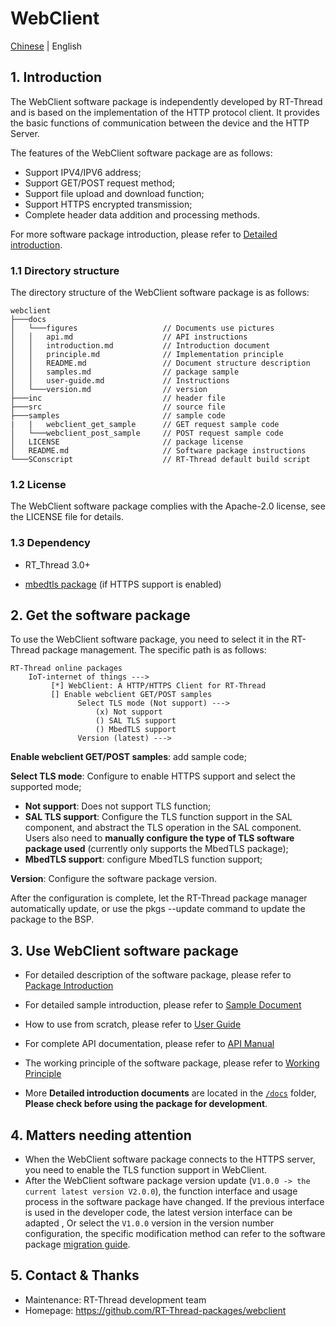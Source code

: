 # WebClient

[Chinese](README_ZH.md) | English

## 1. Introduction

The WebClient software package is independently developed by RT-Thread and is based on the implementation of the HTTP protocol client. It provides the basic functions of communication between the device and the HTTP Server.

The features of the WebClient software package are as follows:

- Support IPV4/IPV6 address;
- Support GET/POST request method;
- Support file upload and download function;
- Support HTTPS encrypted transmission;
- Complete header data addition and processing methods.

For more software package introduction, please refer to [Detailed introduction](docs/introduction.md).

### 1.1 Directory structure

The directory structure of the WebClient software package is as follows:

```
webclient
├───docs 
│   └───figures                   // Documents use pictures
│   │   api.md                    // API instructions
│   │   introduction.md           // Introduction document
│   │   principle.md              // Implementation principle
│   │   README.md                 // Document structure description
│   │   samples.md                // package sample
│   │   user-guide.md             // Instructions
│   └───version.md                // version
├───inc                           // header file
├───src                           // source file
├───samples                       // sample code
|   |   webclient_get_sample      // GET request sample code
│   └───webclient_post_sample     // POST request sample code
│   LICENSE                       // package license
│   README.md                     // Software package instructions
└───SConscript                    // RT-Thread default build script
```

### 1.2 License

The WebClient software package complies with the Apache-2.0 license, see the LICENSE file for details.

### 1.3 Dependency

- RT_Thread 3.0+

- [mbedtls package](https://github.com/RT-Thread-packages/mbedtls) (if HTTPS support is enabled)

## 2. Get the software package

To use the WebClient software package, you need to select it in the RT-Thread package management. The specific path is as follows:

```
RT-Thread online packages
    IoT-internet of things --->
         [*] WebClient: A HTTP/HTTPS Client for RT-Thread
         [] Enable webclient GET/POST samples
               Select TLS mode (Not support) --->
                   (x) Not support
                   () SAL TLS support
                   () MbedTLS support
               Version (latest) --->
```

**Enable webclient GET/POST samples**: add sample code;

**Select TLS mode**: Configure to enable HTTPS support and select the supported mode;

- **Not support**: Does not support TLS function;
- **SAL TLS support**: Configure the TLS function support in the SAL component, and abstract the TLS operation in the SAL component. Users also need to **manually configure the type of TLS software package used** (currently only supports the MbedTLS package);
- **MbedTLS support**: configure MbedTLS function support;

**Version**: Configure the software package version.

After the configuration is complete, let the RT-Thread package manager automatically update, or use the pkgs --update command to update the package to the BSP.

## 3. Use WebClient software package
- For detailed description of the software package, please refer to [Package Introduction](docs/introduction.md)
- For detailed sample introduction, please refer to [Sample Document](docs/samples.md) 
- How to use from scratch, please refer to [User Guide](docs/user-guide.md) 
- For complete API documentation, please refer to [API Manual](docs/api.md) 
- The working principle of the software package, please refer to [Working Principle](docs/principle.md)

- More **Detailed introduction documents** are located in the [`/docs`](/docs) folder, **Please check before using the package for development**.

## 4. Matters needing attention

 - When the WebClient software package connects to the HTTPS server, you need to enable the TLS function support in WebClient.
 - After the WebClient software package version update (`V1.0.0 -> the current latest version V2.0.0`), the function interface and usage process in the software package have changed. If the previous interface is used in the developer code, the latest version interface can be adapted , Or select the `V1.0.0` version in the version number configuration, the specific modification method can refer to the software package [migration guide](docs/migration-guide.md).


## 5. Contact & Thanks

- Maintenance: RT-Thread development team
- Homepage: https://github.com/RT-Thread-packages/webclient